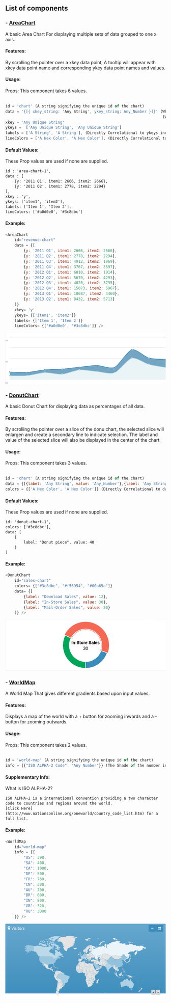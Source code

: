 ## List of components


### - [AreaChart](./charts/area-chart.js)

A basic Area Chart For displaying multiple sets of data grouped to one x axis.

#### Features:

By scrolling the pointer over a xkey data point, A tooltip will appear with xkey data point name and corresponding ykey data point names and values.

#### Usage:

Props: This component takes 6 values.

```javascript

id = 'chart' (A string signifying the unique id of the chart)
data = '{[{ xkey_string: 'Any String', ykey_string: Any_Number }]}' (Where xkey_string is a variable with the same verbatim name as string defined in xkey prop)
                                                                     (Where ykey_string is a variable with the same verbatim name as one of the strings defined in ykeys prop)
xkey = 'Any Unique String' 
ykeys =  ['Any Unique String', 'Any Unique String']
labels = ['A String', 'A String'], (Directly Correlational to ykeys index)
lineColors = ['A Hex Color', 'A Hex Color'], (Directly Correlational to ykeys index)

```

#### Default Values:

These Prop values are used if none are supplied.

    id : 'area-chart-1',
    data : [
        {y: '2011 Q1', item1: 2666, item2: 2666},
        {y: '2011 Q2', item1: 2778, item2: 2294}
    ],
    xkey : 'y',
    ykeys: ['item1', 'item2'],
    labels: ['Item 1', 'Item 2'],
    lineColors: ['#a0d0e0', '#3c8dbc']

#### Example: 

```javascript
<AreaChart 
    id="revenue-chart"
    data = {[
        {y: '2011 Q1', item1: 2666, item2: 2666},
        {y: '2011 Q2', item1: 2778, item2: 2294},
        {y: '2011 Q3', item1: 4912, item2: 1969},
        {y: '2011 Q4', item1: 3767, item2: 3597},
        {y: '2012 Q1', item1: 6810, item2: 1914},
        {y: '2012 Q2', item1: 5670, item2: 4293},
        {y: '2012 Q3', item1: 4820, item2: 3795},
        {y: '2012 Q4', item1: 15073, item2: 5967},
        {y: '2013 Q1', item1: 10687, item2: 4460},
        {y: '2013 Q2', item1: 8432, item2: 5713}
    ]}
    xkey= 'y'
    ykeys= {['item1', 'item2']}
    labels= {['Item 1', 'Item 2']}
    lineColors= {['#a0d0e0', '#3c8dbc']} />
```
![](../../../../../screenshots/area-chart.png)



### - [DonutChart](./charts/donut-chart.js)

A basic Donut Chart for displaying data as percentages of all data.

#### Features:

By scrolling the pointer over a slice of the donu chart, the selected slice will enlargen and create a secondary line to indicate selection. 
    The label and value of the selected slice will also be displayed in the center of the chart.

#### Usage:

Props: This component takes 3 values.

```javascript

id = 'chart' (A string signifying the unique id of the chart)
data = {[{label: 'Any String', value: 'Any_Number'},{label: 'Any String', value: 'Any_Number'}]} (Each Element is a Slice of the circle represented by an object with a label and value)
colors = {['A Hex Color', 'A Hex Color']} (Directly Correlational to data object index)

```
#### Default Values:

These Prop values are used if none are supplied.

    id: 'donut-chart-1',
    colors: ['#3c8dbc'],
    data: [
        {
            label: "Donut piece", value: 40
        }
    ]

#### Example: 

```javascript
<DonutChart 
    id="sales-chart"
    colors= {["#3c8dbc", "#f56954", "#00a65a"]}
    data= {[
        {label: "Download Sales", value: 12},
        {label: "In-Store Sales", value: 30},
        {label: "Mail-Order Sales", value: 20}
    ]} />
```
![](../../../../../screenshots/donut-chart.png)

### - [WorldMap](./charts/world-map.js)

A World Map That gives different gradients based upon input values.

#### Features:

Displays a map of the world with a + button for zooming inwards and a - button for zooming outwards.

#### Usage:

Props: This component takes 2 values.

```javascript

id = 'world-map' (A string signifying the unique id of the chart)
info = {{"ISO ALPHA-2 Code": "Any Number"}} (The Shade of the number is directly correlational to the magnitude of the number)


```
#### Supplementary Info:

What is ISO ALPHA-2? 

    ISO ALPHA-2 is a international convention providing a two character code to countries and regions around the world.
    [Click Here](http://www.nationsonline.org/oneworld/country_code_list.htm) for a full list.

#### Example: 

```javascript
<WorldMap 
    id="world-map"
    info = {{
        "US": 398,
        "SA": 400, 
        "CA": 1000, 
        "DE": 500, 
        "FR": 760, 
        "CN": 300, 
        "AU": 700, 
        "BR": 600, 
        "IN": 800,
        "GB": 320, 
        "RU": 3000 
    }} />
```
![](../../../../../screenshots/world-map.png)